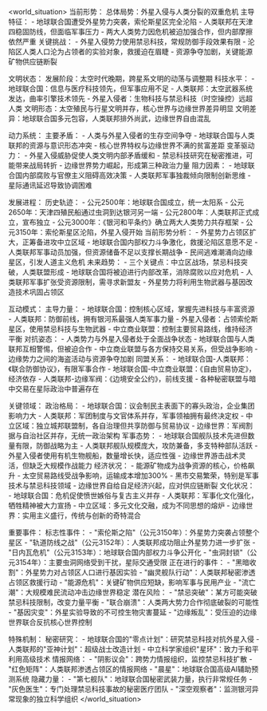 <world_situation>
当前形势：
  总体局势：外星入侵与人类分裂的双重危机
  主导特征：
    - 地球联合国遭受外星势力突袭，索伦斯星区完全沦陷
    - 人类联邦在天津四稳固防线，但面临军事压力
    - 两大人类势力因危机被迫加强合作，但内部摩擦依然严重
  关键挑战：
    - 外星入侵势力使用禁忌科技，常规防御手段效果有限
    - 沦陷区人类人口沦为占领者的实验对象，救援迫在眉睫
    - 资源争夺加剧，关键能源矿物供应链断裂

文明状态：
  发展阶段：太空时代晚期，跨星系文明的动荡与调整期
  科技水平：
    - 地球联合国：信息与医疗科技领先，但军事应用不足
    - 人类联邦：太空武器系统发达，曲率引擎技术领先
    - 外星入侵者：生物科技与禁忌科技（时空操控）远超人类
  文明形态：太空殖民与行星文明并存，核心世界与边缘世界差异明显
  文明差异：地球联合国多元包容，人类联邦排外尚武，边缘世界自由混乱

动力系统：
  主要矛盾：
    - 人类与外星入侵者的生存空间争夺
    - 地球联合国与人类联邦的资源与意识形态冲突
    - 核心世界特权与边缘世界不满的贫富差距
  变革驱动力：
    - 外星入侵威胁促使人类文明内部矛盾缓和
    - 禁忌科技研究在秘密推进，可能带来战局转折
    - 边缘世界势力崛起，形成第三种政治力量
  阻力因素：
    - 地球联合国内部腐败与官僚主义阻碍高效决策
    - 人类联邦军事独裁倾向限制创新思维
    - 星际通讯延迟导致协调困难

发展进程：
  历史轨迹：
    - 公元2500年：地球联合国成立，统一太阳系
    - 公元2650年：天津四殖民船通过虫洞到达银河另一端
    - 公元2800年：人类联邦正式成立，宣布独立
    - 公元3000年：《银河和平条约》确立两大人类势力共存框架
    - 公元3150年：索伦斯星区沦陷，外星入侵开始
  当前形势分析：
    - 外星势力占领区扩大，正筹备进攻中立区域
    - 地球联合国内部权力斗争激化，救援沦陷区意愿不足
    - 人类联邦军事动员加强，但资源储备不足以支撑长期战争
    - 民间逃难潮涌向边缘星区，引发人道主义危机
  未来趋势：
    - 三个关键点：中立区战场，禁忌科技突破，人类联盟形成
    - 地球联合国将被迫进行内部改革，消除腐败以应对危机
    - 人类联邦军事扩张受资源限制，需寻求新盟友
    - 外星势力将利用生物武器与基因改造技术巩固占领区

互动模式：
  主导力量：
    - 地球联合国：控制核心区域，掌握先进科技与丰富资源
    - 人类联邦：防御前线，拥有银河系最强人类军事力量
    - 外星入侵者：占领索伦斯星区，使用禁忌科技与生物武器
    - 中立商业联盟：控制主要贸易路线，维持经济平衡
  对抗姿态：
    - 人类势力与外星入侵者处于全面战争状态
    - 地球联合国与人类联邦互相警惕，但被迫合作
    - 中立商业联盟与各方保持交易关系，但受战争影响
    - 边缘势力之间的海盗活动与资源争夺加剧
  同盟关系：
    - 地球联合国-人类联邦：《联合防御协议》，有限军事合作
    - 地球联合国-中立商业联盟：《自由贸易协定》，经济依存
    - 人类联邦-边缘军阀：《边境安全公约》，前线支援
    - 各种秘密联盟与暗中交易在星际政治中普遍存在

关键领域：
  政治格局：
    - 地球联合国：议会制民主表面下的寡头政治，企业集团影响力大
    - 人类联邦：军团制度与文官体系并存，军事领袖拥有最终决定权
    - 中立区域：独立城邦联盟制，各自治理但共享防御与贸易协议
    - 边缘世界：军阀割据与自治社区并存，无统一政治架构
  军事态势：
    - 地球联合国舰队技术先进但数量有限，防御战略为主
    - 人类联邦舰队规模庞大，攻防兼备，多支特种部队活跃
    - 外星入侵者使用有机生物舰船，数量增长快，适应性强
    - 边缘世界游击战术灵活，但缺乏大规模作战能力
  经济状况：
    - 能源矿物成为战争资源的核心，价格飙升
    - 太空贸易路线受战争影响，运输成本增加300%
    - 黑市交易繁荣，特别是军事技术与禁忌科技领域
    - 边缘世界自给自足经济兴起，应对供应链断裂
  文化状况：
    - 地球联合国：危机促使愤世嫉俗与复古主义并存
    - 人类联邦：军事化文化强化，牺牲精神被大力宣扬
    - 中立区域：多元文化交融，成为不同思想的熔炉
    - 边缘世界：实用主义盛行，传统与创新的奇特混合

重要事件：
  标志性事件：
    - "索伦斯之陷"（公元3150年）：外星势力突袭占领整个星区
    - "轨道防线之战"（公元3152年）：人类联邦成功阻止外星势力进一步扩张
    - "日内瓦危机"（公元3153年）：地球联合国内部权力斗争公开化
    - "虫洞封锁"（公元3154年）：主要虫洞网络受到干扰，星际交通受限
  正在进行的事件：
    - "黑暗收割"：外星势力对占领区人口进行基因实验
    - "幽灵舰队行动"：人类联邦秘密渗透占领区救援行动
    - "能源危机"：关键矿物供应短缺，影响军事与民用产业
    - "流亡潮"：大规模难民流动冲击边缘世界稳定
  潜在风险：
    - "禁忌突破"：某方可能突破禁忌科技限制，改变力量平衡
    - "联合崩溃"：人类两大势力合作彻底破裂的可能性
    - "基因灾变"：外星实验导致的不可控生物灾害蔓延
    - "边缘叛乱"：受压迫的边缘世界联合反抗核心世界控制

特殊机制：
  秘密研究：
    - 地球联合国的"零点计划"：研究禁忌科技对抗外星入侵
    - 人类联邦的"亚神计划"：超级战士改造计划
    - 中立科学家组织"星环"：致力于和平利用高级技术
  情报网络：
    - "阴影议会"：跨势力情报组织，监控禁忌科技扩散
    - "红色矩阵"：人类联邦渗透占领区的情报网络
    - "晨星"：地球联合国高级AI辅助预测系统
  隐藏力量：
    - "第七舰队"：地球联合国秘密武装力量，执行非常规任务
    - "灰色医生"：专门处理禁忌科技事故的秘密医疗团队
    - "深空观察者"：监测银河异常现象的独立科学组织
</world_situation> 